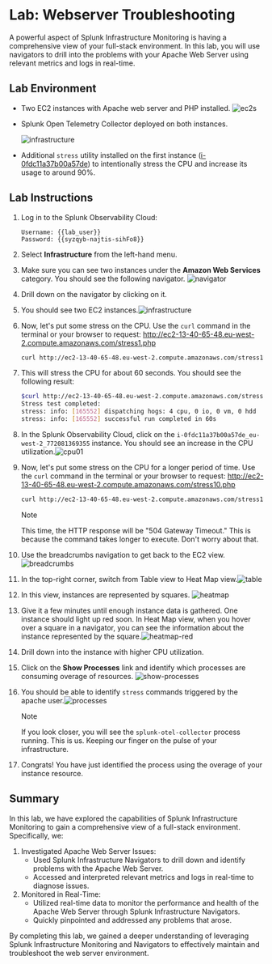 # Lab: Webserver Troubleshooting 

A powerful aspect of Splunk Infrastructure Monitoring is having a comprehensive view of your full-stack environment. In this lab, you will use navigators to drill into the problems with your Apache Web Server using relevant metrics and logs in real-time.


## Lab Environment

- Two EC2 instances with Apache web server and PHP installed. ![ec2s](ec2s.png)

  

- Splunk Open Telemetry Collector deployed on both instances.

  ![infrastructure](infrastructure.png)	

- Additional `stress` utility installed on the first instance ([i-0fdc11a37b00a57de](https://eu-west-2.console.aws.amazon.com/ec2/home?region=eu-west-2#InstanceDetails:instanceId=i-0fdc11a37b00a57de)) to intentionally stress the CPU and increase its usage to around 90%. 
  
  
  
## Lab Instructions

  1. Log in to the Splunk Observability Cloud:
     ``` 
     Username: {{lab_user}}
     Password: {{syzqyb-najtis-sihFo8}}
     ```
  
     
  
  2. Select **Infrastructure** from the left-hand menu.

     

  3. Make sure you can see two instances under the **Amazon Web Services** category. You should see the following navigator.
     ![navigator](navigator.png)
  
     
  
  4. Drill down on the navigator by clicking on it.
     

  5. You should see two EC2 instances.![infrastructure](infrastructure.png)
  
     
  
  6. Now, let's put some stress on the CPU. Use the `curl` command in the terminal or your browser to request: http://ec2-13-40-65-48.eu-west-2.compute.amazonaws.com/stress1.php
  
     ```sh
     curl http://ec2-13-40-65-48.eu-west-2.compute.amazonaws.com/stress1.php
     ```
  
     
  
  7. This will stress the CPU for about 60 seconds. You should see the following result:
  
     ```sh
     $curl http://ec2-13-40-65-48.eu-west-2.compute.amazonaws.com/stress1.php
     Stress test completed:
     stress: info: [165552] dispatching hogs: 4 cpu, 0 io, 0 vm, 0 hdd
     stress: info: [165552] successful run completed in 60s
     ```
     
  
     
  8. In the Splunk Observability Cloud, click on the `i-0fdc11a37b00a57de_eu-west-2_772081369355` instance. You should see an increase in the CPU utilization.![cpu01](cpu01.png)
  
     
  
  9. Now, let's put some stress on the CPU for a longer period of time. Use the `curl` command in the terminal or your browser to request: http://ec2-13-40-65-48.eu-west-2.compute.amazonaws.com/stress10.php
  
     ```sh
     curl http://ec2-13-40-65-48.eu-west-2.compute.amazonaws.com/stress10.php
     ```
  
     
  
     > [!NOTE]
     >
     > This time, the HTTP response will be "504 Gateway Timeout." This is because the command takes longer to execute. Don't worry about that.

  

  10. Use the breadcrumbs navigation to get back to the EC2 view.![breadcrumbs](breadcrumbs.png)

  

  11. In the top-right corner, switch from Table view to Heat Map view.![table](table.png)
  
  12. In this view, instances are represented by squares. ![heatmap](heatmap.png)
  
      
  
  13. Give it a few minutes until enough instance data is gathered. One instance should light up red soon. In Heat Map view, when you hover over a square in a navigator, you can see the information about the instance represented by the square.![heatmap-red](heatmap-red.png)
  
      
  
  14. Drill down into the instance with higher CPU utilization. 
  
  15. Click on the **Show Processes** link and identify which processes are consuming overage of resources.  ![show-processes](show-processes.png) 
  
      
  
  16. You should be able to identify `stress` commands triggered by the apache user.![processes](processes.png)
  
      
  
      > [!NOTE]
      >
      > If you look closer, you will see the `splunk-otel-collector` process running. This is us. Keeping our finger on the pulse of your infrastructure.
  
      
  
  17. Congrats! You have just identified the process using the overage of your instance resource. 

  

## Summary

In this lab, we have explored the capabilities of Splunk Infrastructure Monitoring to gain a comprehensive view of a full-stack environment. Specifically, we:

1. Investigated Apache Web Server Issues:
   - Used Splunk Infrastructure Navigators to drill down and identify problems with the Apache Web Server.
   - Accessed and interpreted relevant metrics and logs in real-time to diagnose issues.
2. Monitored in Real-Time:
   - Utilized real-time data to monitor the performance and health of the Apache Web Server through Splunk Infrastructure Navigators.
   - Quickly pinpointed and addressed any problems that arose.

By completing this lab, we gained a deeper understanding of leveraging Splunk Infrastructure Monitoring and Navigators to effectively maintain and troubleshoot the web server environment.